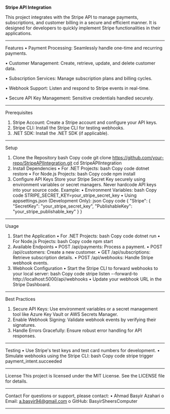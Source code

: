 **Stripe API Integration**

This project integrates with the Stripe API to manage payments, subscriptions, and customer billing in a secure and efficient manner. It is designed for developers to quickly implement Stripe functionalities in their applications.
________________________________________

Features
•	Payment Processing: Seamlessly handle one-time and recurring payments.

•	Customer Management: Create, retrieve, update, and delete customer data.

•	Subscription Services: Manage subscription plans and billing cycles.

•	Webhook Support: Listen and respond to Stripe events in real-time.

•	Secure API Key Management: Sensitive credentials handled securely.
________________________________________

Prerequisites
1.	Stripe Account: Create a Stripe account and configure your API keys.
2.	Stripe CLI: Install the Stripe CLI for testing webhooks.
3.	.NET SDK: Install the .NET SDK (if applicable).
________________________________________

Setup
1. Clone the Repository
bash
Copy code
git clone https://github.com/your-repo/StripeAPIIntegration.git
cd StripeAPIIntegration
2. Install Dependencies
•	For .NET Projects:
bash
Copy code
dotnet restore
•	For Node.js Projects:
bash
Copy code
npm install
3. Configure API Keys
Store your Stripe Secret Key securely using environment variables or secret managers. Never hardcode API keys into your source code.
Example:
•	Environment Variables:
bash
Copy code
STRIPE_SECRET_KEY=your_stripe_secret_key
•	Using appsettings.json (Development Only):
json
Copy code
{
  "Stripe": {
    "SecretKey": "your_stripe_secret_key",
    "PublishableKey": "your_stripe_publishable_key"
  }
}
________________________________________

Usage
1. Start the Application
•	For .NET Projects:
bash
Copy code
dotnet run
•	For Node.js Projects:
bash
Copy code
npm start
2. Available Endpoints
•	POST /api/payments: Process a payment.
•	POST /api/customers: Create a new customer.
•	GET /api/subscriptions: Retrieve subscription details.
•	POST /api/webhooks: Handle Stripe webhook events.
3. Webhook Configuration
•	Start the Stripe CLI to forward webhooks to your local server:
bash
Copy code
stripe listen --forward-to http://localhost:5000/api/webhooks
•	Update your webhook URL in the Stripe Dashboard.
________________________________________

Best Practices
1.	Secure API Keys: Use environment variables or a secret management tool like Azure Key Vault or AWS Secrets Manager.
2.	Enable Webhook Signing: Validate webhook events by verifying their signatures.
3.	Handle Errors Gracefully: Ensure robust error handling for API responses.
________________________________________

Testing
•	Use Stripe's test keys and test card numbers for development.
•	Simulate webhooks using the Stripe CLI:
bash
Copy code
stripe trigger payment_intent.succeeded
________________________________________

License
This project is licensed under the MIT License. See the LICENSE file for details.
________________________________________

Contact
For questions or support, please contact:
•	Ahmad Basyir Azahari
o	Email: a.basyir94@gmail.com
o	GitHub: BasyirSheersComputer
________________________________________

